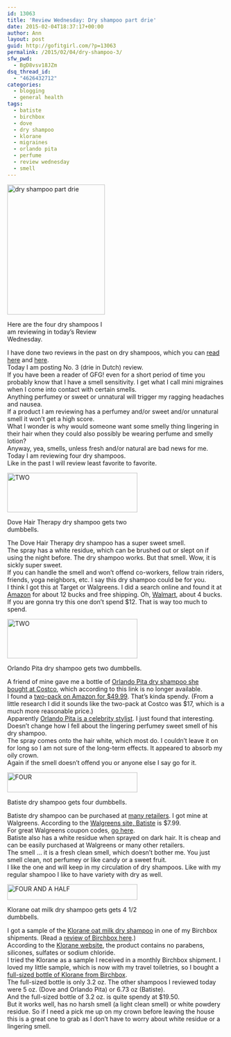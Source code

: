```yaml
---
id: 13063
title: 'Review Wednesday: Dry shampoo part drie'
date: 2015-02-04T18:37:17+00:00
author: Ann
layout: post
guid: http://gofitgirl.com/?p=13063
permalink: /2015/02/04/dry-shampoo-3/
sfw_pwd:
  - BgD8vsv18JZm
dsq_thread_id:
  - "4626432712"
categories:
  - blogging
  - general health
tags:
  - batiste
  - birchbox
  - dove
  - dry shampoo
  - klorane
  - migraines
  - orlando pita
  - perfume
  - review wednesday
  - smell
---
```

<div id="attachment_13064" style="width: 235px" class="wp-caption alignleft">
  <a href="http://gofitgirl.com/2015/02/dry-shampoo-3/photo-242/" rel="attachment wp-att-13064"><img class="size-medium wp-image-13064" src="http://gofitgirl.com/wp-content/uploads/2014/12/photo-242-225x300.jpg" alt="dry shampoo part drie" width="225" height="300" /></a>
  
  <p class="wp-caption-text">
    Here are the four dry shampoos I am reviewing in today&#8217;s Review Wednesday.
  </p>
</div>

  
I have done two reviews in the past on dry shampoos, which you can [read here](http://gofitgirl.com/2013/05/review-wednesday-dry-shampoo/) and [here](http://gofitgirl.com/2013/09/rw-oct/).  
Today I am posting No. 3 (drie in Dutch) review.  
If you have been a reader of GFG! even for a short period of time you probably know that I have a smell sensitivity. I get what I call mini migraines when I come into contact with certain smells.  
Anything perfumey or sweet or unnatural will trigger my ragging headaches and nausea.  
If a product I am reviewing has a perfumey and/or sweet and/or unnatural smell it won&#8217;t get a high score.  
What I wonder is why would someone want some smelly thing lingering in their hair when they could also possibly be wearing perfume and smelly lotion?  
Anyway, yea, smells, unless fresh and/or natural are bad news for me.  
Today I am reviewing four dry shampoos.  
Like in the past I will review least favorite to favorite.  


<div id="attachment_13243" style="width: 310px" class="wp-caption alignleft">
  <a href="http://gofitgirl.com/2015/02/dry-shampoo-3/attachment/2/" rel="attachment wp-att-13243"><img class="size-medium wp-image-13243" src="http://gofitgirl.com/wp-content/uploads/2015/02/2-300x91.jpg" alt="TWO" width="300" height="91" /></a>
  
  <p class="wp-caption-text">
    Dove Hair Therapy dry shampoo gets two dumbbells.
  </p>
</div>

  
The Dove Hair Therapy dry shampoo has a super sweet smell.  
The spray has a white residue, which can be brushed out or slept on if using the night before. The dry shampoo works. But that smell. Wow, it is sickly super sweet.  
If you can handle the smell and won&#8217;t offend co-workers, fellow train riders, friends, yoga neighbors, etc. I say this dry shampoo could be for you.  
I think I got this at Target or Walgreens. I did a search online and found it at [Amazon](http://www.amazon.com/Dove-Invigorating-Dry-Shampoo-Ounce/dp/B006T8BXF8) for about 12 bucks and free shipping. Oh, [Walmart](http://www.walmart.com/ip/Dove-Invigorating-Refresh-Care-Dry-Shampoo-5-oz/20894700), about 4 bucks.  
If you are gonna try this one don&#8217;t spend $12. That is way too much to spend.  


<div id="attachment_13243" style="width: 310px" class="wp-caption alignleft">
  <a href="http://gofitgirl.com/2015/02/dry-shampoo-3/attachment/2/" rel="attachment wp-att-13243"><img class="size-medium wp-image-13243" src="http://gofitgirl.com/wp-content/uploads/2015/02/2-300x91.jpg" alt="TWO" width="300" height="91" /></a>
  
  <p class="wp-caption-text">
    Orlando Pita dry shampoo gets two dumbbells.
  </p>
</div>

  
A friend of mine gave me a bottle of [Orlando Pita dry shampoo she bought at Costco](http://reviews.costco.com/2070/100075472/hatch-beauty-products-orlando-pita-revive-instant-boost-dry-shampoo-2-pk-reviews/reviews.htm), which according to this link is no longer available.  
I found a [two-pack on Amazon for $49.99](http://www.amazon.com/Orlando-Pita-Shampoo-Revive-Instant/dp/B00HF81T4Q). That&#8217;s kinda spendy. (From a little research I did it sounds like the two-pack at Costco was $17, which is a much more reasonable price.)  
Apparently [Orlando Pita is a celebrity stylist](http://orlandopita.com/index.html). I just found that interesting. Doesn&#8217;t change how I fell about the lingering perfumey sweet smell of his dry shampoo.  
The spray comes onto the hair white, which most do. I couldn&#8217;t leave it on for long so I am not sure of the long-term effects. It appeared to absorb my oily crown.  
Again if the smell doesn&#8217;t offend you or anyone else I say go for it.  


<div id="attachment_13244" style="width: 310px" class="wp-caption alignleft">
  <a href="http://gofitgirl.com/2015/02/dry-shampoo-3/4-3/" rel="attachment wp-att-13244"><img class="size-medium wp-image-13244" src="http://gofitgirl.com/wp-content/uploads/2015/02/4-300x46.jpg" alt="FOUR" width="300" height="46" /></a>
  
  <p class="wp-caption-text">
    Batiste dry shampoo gets four dumbbells.
  </p>
</div>

  
Batiste dry shampoo can be purchased at [many retailers](http://www.batistehair.com/where-to-buy). I got mine at Walgreens. According to the [Walgreens site, Batiste](http://www.walgreens.com/store/c/batiste-dry-shampoo-original-scent/ID=prod6153018-product) is $7.99.  
For great Walgreens coupon codes, [go here](http://verified.codes/Walgreens).  
Batiste also has a white residue when sprayed on dark hair. It is cheap and can be easily purchased at Walgreens or many other retailers.  
The smell &#8230; it is a fresh clean smell, which doesn&#8217;t bother me. You just smell clean, not perfumey or like candy or a sweet fruit.  
I like the one and will keep in my circulation of dry shampoos. Like with my regular shampoo I like to have variety with dry as well.  


<div id="attachment_13245" style="width: 310px" class="wp-caption alignleft">
  <a href="http://gofitgirl.com/2015/02/dry-shampoo-3/4half-8/" rel="attachment wp-att-13245"><img class="size-medium wp-image-13245" src="http://gofitgirl.com/wp-content/uploads/2015/02/4half-300x36.jpg" alt="FOUR AND A HALF" width="300" height="36" /></a>
  
  <p class="wp-caption-text">
    Klorane oat milk dry shampoo gets gets 4 1/2 dumbbells.
  </p>
</div>

  
I got a sample of the [Klorane oat milk dry shampoo](http://www.kloraneusa.com/botanicals/ingredients/oat-milk/dry-shampoo-with-oat-milk-aerosol) in one of my Birchbox shipments. (Read a [review of Birchbox here](http://gofitgirl.com/2013/10/birchbox/).)  
According to the [Klorane website](http://www.kloraneusa.com), the product contains no parabens, silicones, sulfates or sodium chloride.  
I tried the Klorane as a sample I received in a monthly Birchbox shipment. I loved my little sample, which is now with my travel toiletries, so I bought a [full-sized bottle of Klorane from Birchbox](https://www.birchbox.com/shop/klorane-dry-shampoo-with-oat-milk).  
The full-sized bottle is only 3.2 oz. The other shampoos I reviewed today were 5 oz. (Dove and Orlando Pita) or 6.73 oz (Batiste).  
And the full-sized bottle of 3.2 oz. is quite spendy at $19.50.  
But it works well, has no harsh smell (a light clean smell) or white powdery residue. So if I need a pick me up on my crown before leaving the house this is a great one to grab as I don&#8217;t have to worry about white residue or a lingering smell.